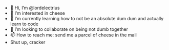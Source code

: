 - 👋 Hi, I’m @lordelectrius
- 👀 I’m interested in cheese
- 🌱 I’m currently learning how to not be an absolute dum dum and actually learn to code
- 💞️ I’m looking to collaborate on being not dumb together
- 📫 How to reach me: send me a parcel of cheese in the mail
- Shut up, cracker
